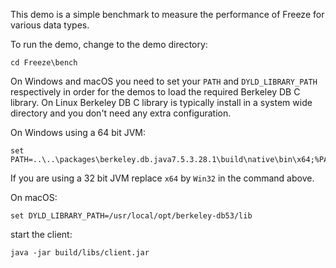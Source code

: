 This demo is a simple benchmark to measure the performance of Freeze for various
data types.

To run the demo, change to the demo directory:

```
cd Freeze\bench
```

On Windows and macOS you need to set your `PATH` and `DYLD_LIBRARY_PATH`
respectively in order for the demos to load the required Berkeley DB C
library. On Linux Berkeley DB C library is typically install in a system
wide directory and you don't need any extra configuration.

On Windows using a 64 bit JVM:

```
set PATH=..\..\packages\berkeley.db.java7.5.3.28.1\build\native\bin\x64;%PATH%
```

If you are using a 32 bit JVM replace `x64` by `Win32` in the command above.

On macOS:

```
set DYLD_LIBRARY_PATH=/usr/local/opt/berkeley-db53/lib
```

start the client:

```
java -jar build/libs/client.jar
```
